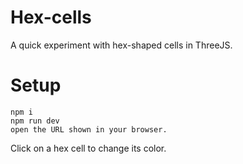 # Hex-cells
A quick experiment with hex-shaped cells in ThreeJS.

# Setup
```
npm i
npm run dev
open the URL shown in your browser.
```

Click on a hex cell to change its color.
